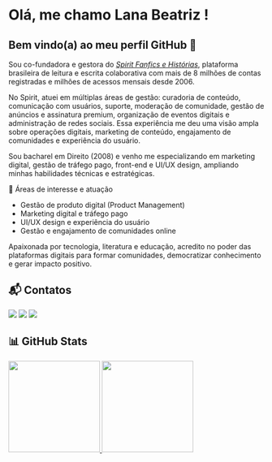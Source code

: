 # Olá, me chamo Lana Beatriz ! 
## Bem vindo(a) ao meu perfil GitHub 👋

Sou co-fundadora e gestora do <a href="https://www.spiritfanfiction.com/" target="_blank">*Spirit Fanfics e Histórias*</a>, plataforma brasileira de leitura e escrita colaborativa com mais de 8 milhões de contas registradas e milhões de acessos mensais desde 2006.

No Spirit, atuei em múltiplas áreas de gestão: curadoria de conteúdo, comunicação com usuários, suporte, moderação de comunidade, gestão de anúncios e assinatura premium, organização de eventos digitais e administração de redes sociais. Essa experiência me deu uma visão ampla sobre operações digitais, marketing de conteúdo, engajamento de comunidades e experiência do usuário.

Sou bacharel em Direito (2008) e venho me especializando em marketing digital, gestão de tráfego pago, front-end e UI/UX design, ampliando minhas habilidades técnicas e estratégicas.

🎯 Áreas de interesse e atuação
- Gestão de produto digital (Product Management)
- Marketing digital e tráfego pago
- UI/UX design e experiência do usuário
- Gestão e engajamento de comunidades online

Apaixonada por tecnologia, literatura e educação, acredito no poder das plataformas digitais para formar comunidades, democratizar conhecimento e gerar impacto positivo.


## 📬 Contatos
<div>
<a href="https://instagram.com/lanabeatriz" target="_blank"><img loading="lazy" src="https://img.shields.io/badge/-Instagram-%23E4405F?style=for-the-badge&logo=instagram&logoColor=white" target="_blank"></a>
<a href = "mailto:lana@spiritfanfiction.com"><img loading="lazy" src="https://img.shields.io/badge/Gmail-D14836?style=for-the-badge&logo=gmail&logoColor=white" target="_blank"></a>
<a href="[https://www.linkedin.com/in/seu-usuário-linkedln-aqui](https://www.linkedin.com/in/lana-beatriz-thom%C3%A9-4139a4355/)" target="_blank"><img loading="lazy" src="https://img.shields.io/badge/-LinkedIn-%230077B5?style=for-the-badge&logo=linkedin&logoColor=white" target="_blank"></a>   
</div>

## 📊 GitHub Stats
<div>
<a href="https://github.com/lanabeatrizt">
<img loading="lazy" height="180em" src="https://github-readme-stats.vercel.app/api/top-langs/?username=lanabeatrizt&layout=compact&langs_count=7&theme=dracula"/>
<img loading="lazy" height="180em" src="https://github-readme-stats.vercel.app/api?username=lanabeatrizt&show_icons=true&theme=dracula&include_all_commits=true&count_private=true"/>
</div>
